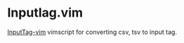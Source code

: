 InputIag.vim
============

[InputTag-vim](http://kobabasu.github.com/inputtab-vim) vimscript for converting csv, tsv to input tag.
